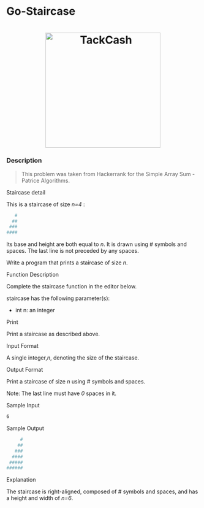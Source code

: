 # Go-Staircase

<h1 align="center">
  <img alt="TackCash" title="TackCash" src="https://user-images.githubusercontent.com/1194257/65596422-1cef2080-df97-11e9-9abb-a225204d1805.png" width="300px"/>
</h1>

### Description

> This problem was taken from Hackerrank for the Simple Array Sum - Patrice Algorithms.

Staircase detail

This is a staircase of size *n=4* :

```bash
   #
  ##
 ###
####
```

Its base and height are both equal to *n*. It is drawn using # symbols and spaces. The last line is not preceded by any spaces.

Write a program that prints a staircase of size *n*.

Function Description

Complete the staircase function in the editor below.

staircase has the following parameter(s):

 - int n: an integer

Print

Print a staircase as described above.

Input Format

A single integer,*n*, denoting the size of the staircase.

Output Format

Print a staircase of size *n* using # symbols and spaces.

Note: The last line must have *0* spaces in it.

Sample Input

```bash
6 
```
Sample Output

```bash
     #
    ##
   ###
  ####
 #####
######
```

Explanation

The staircase is right-aligned, composed of # symbols and spaces, and has a height and width of *n=6*.
